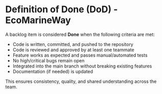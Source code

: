 # Definition of Done (DoD) - EcoMarineWay

A backlog item is considered **Done** when the following criteria are met:

- Code is written, committed, and pushed to the repository  
- Code is reviewed and approved by at least one teammate  
- Feature works as expected and passes manual/automated tests  
- No high/critical bugs remain open  
- Integrated into the main branch without breaking existing features  
- Documentation (if needed) is updated  

This ensures consistency, quality, and shared understanding across the team.
